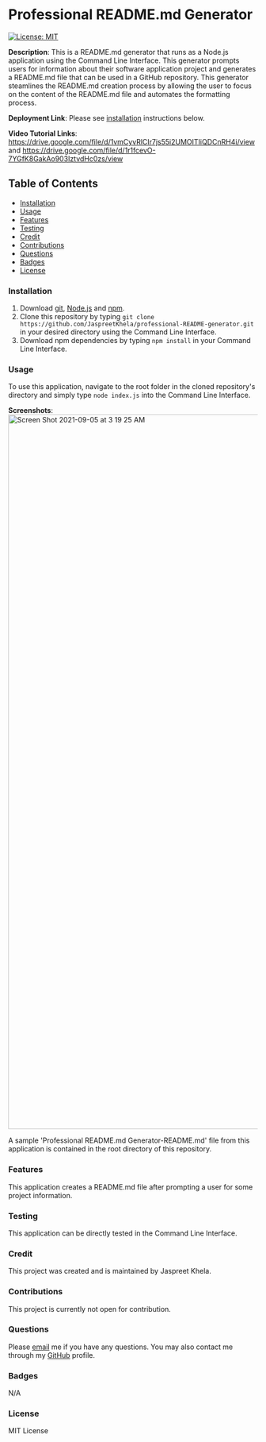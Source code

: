 # Professional README.md Generator
[![License: MIT](https://img.shields.io/badge/License-MIT-yellow.svg)](https://opensource.org/licenses/MIT)

**Description**: This is a README.md generator that runs as a Node.js application using the Command Line Interface. This generator prompts users for information about their software application project and generates a README.md file that can be used in a GitHub repository. This generator steamlines the README.md creation process by allowing the user to focus on the content of the README.md file and automates the formatting process.

**Deployment Link**: Please see [installation](#installation) instructions below.

**Video Tutorial Links**: https://drive.google.com/file/d/1vmCyvRlCIr7js55i2UMOITIiQDCnRH4i/view and https://drive.google.com/file/d/1r1fcevO-7YGfK8GakAo903IztvdHc0zs/view

## Table of Contents
* [Installation](#installation)
* [Usage](#usage)
* [Features](#features)
* [Testing](#testing)
* [Credit](#credit)
* [Contributions](#contributions)
* [Questions](#questions)
* [Badges](#badges)
* [License](#license)

### Installation
1. Download [git](https://git-scm.com/downloads), [Node.js](https://nodejs.org/en/download/) and [npm](https://docs.npmjs.com/downloading-and-installing-node-js-and-npm).
2. Clone this repository by typing `git clone https://github.com/JaspreetKhela/professional-README-generator.git` in your desired directory using the Command Line Interface.
3. Download npm dependencies by typing `npm install` in your Command Line Interface.

### Usage
To use this application, navigate to the root folder in the cloned repository's directory and simply type `node index.js` into the Command Line Interface.

**Screenshots**:
<img width="1440" alt="Screen Shot 2021-09-05 at 3 19 25 AM" src="https://user-images.githubusercontent.com/80941606/132118886-e727c395-a771-4b60-b415-2124a6e046c9.png">

A sample 'Professional README.md Generator-README.md' file from this application is contained in the root directory of this repository.

### Features
This application creates a README.md file after prompting a user for some project information.

### Testing
This application can be directly tested in the Command Line Interface.

### Credit
This project was created and is maintained by Jaspreet Khela.

### Contributions
This project is currently not open for contribution.

### Questions
Please [email](jaspreet.khela@gmail.com) me if you have any questions.
You may also contact me through my [GitHub](https://github.com/JaspreetKhela) profile. 

### Badges
N/A

### License
MIT License
